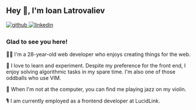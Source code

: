 ## Hey 👋, I'm Ioan Latrovaliev  
  

<a href="https://github.com/latrovalievioan" target="_blank">
<img src=https://img.shields.io/badge/github-%2324292e.svg?&style=for-the-badge&logo=github&logoColor=white alt=github style="margin-bottom: 5px;" />
</a>
<a href="https://linkedin.com/in/latrovalievioan" target="_blank">
<img src=https://img.shields.io/badge/linkedin-%231E77B5.svg?&style=for-the-badge&logo=linkedin&logoColor=white alt=linkedin style="margin-bottom: 5px;" />
</a>

### Glad to see you here!  
🧑‍💻 I'm a 28-year-old web developer who enjoys creating things for the web.

🔬 I love to learn and experiment. Despite my preference for the front end, I enjoy solving algorithmic tasks in my spare time. I'm also one of those oddballs who use VIM.

🎻 When I'm not at the computer, you can find me playing jazz on my violin.

🎙️ I am currently employed as a frontend developer at LucidLink.    
